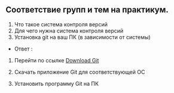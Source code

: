 ## Соответствие групп и тем на практикум.

1. Что такое система контроля версий
2. Для чего нужна система контроля версий
3. Установка git на ваш ПК (в зависимости от системы)

- Ответ :

1. Перейти по ссылке [Download Git](https://git-scm.com/downloads)

2. Скачать приложение Git для соответствующей ОС

3. Установить программу Git на ПК
